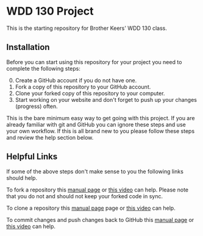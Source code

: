 # WDD 130 Project
This is the starting repository for Brother Keers' WDD 130 class.

## Installation
Before you can start using this repository for your project you need to complete the following steps:

0. Create a GitHub account if you do not have one.
1. Fork a copy of this repository to your GitHub account.
2. Clone your forked copy of this repository to your computer.
3. Start working on your website and don't forget to push up your changes (progress) often.

This is the bare minimum easy way to get going with this project. If you are already familiar with git and GitHub you can ignore these steps and use your own workflow. If this is all brand new to you please follow these steps and review the help section below.

## Helpful Links
If some of the above steps don't make sense to you the following links should help.

To fork a repository this [manual page](https://docs.github.com/en/free-pro-team@latest/github/getting-started-with-github/fork-a-repo) or [this video](https://youtu.be/p_uOrMNXOSk) can help. Please note that you do not and should not keep your forked code in sync.

To clone a repository this [manual page](https://docs.github.com/en/free-pro-team@latest/github/creating-cloning-and-archiving-repositories/cloning-a-repository) page or [this video](https://youtu.be/CKcqniGu3tA) can help.

To commit changes and push changes back to GitHub this [manual page](https://docs.github.com/en/free-pro-team@latest/github/managing-files-in-a-repository/adding-a-file-to-a-repository-using-the-command-line) or [this video](https://youtu.be/2P9eIZxXVrE) can help.